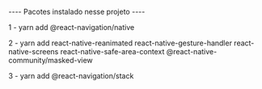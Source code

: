 ---- Pacotes instalado nesse projeto ----

1 - yarn add @react-navigation/native

2 - yarn add react-native-reanimated react-native-gesture-handler react-native-screens react-native-safe-area-context @react-native-community/masked-view

3 - yarn add @react-navigation/stack
